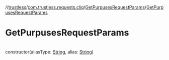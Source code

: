 //[trustless](../../../index.md)/[com.trustless.requests.cliq](../index.md)/[GetPurpusesRequestParams](index.md)/[GetPurpusesRequestParams](-get-purpuses-request-params.md)

# GetPurpusesRequestParams

\
constructor(aliasType: [String](https://kotlinlang.org/api/latest/jvm/stdlib/kotlin/-string/index.html), alias: [String](https://kotlinlang.org/api/latest/jvm/stdlib/kotlin/-string/index.html))
